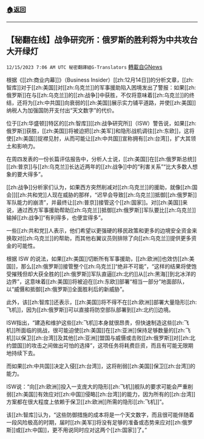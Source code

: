 ###  [:house:返回](README.md)
---


## 【秘翻在线】战争研究所：俄罗斯的胜利将为中共攻台大开绿灯
`12/15/2023 7:06 AM UTC 秘密翻譯組G-Translators` [轉載自GNews](https://gnews.org/articles/2111508)

根据《[[zh:商业内幕]]》（Business Insider）[[zh:12月14日]]的分析文章，[[zh:智库]]对于[[zh:美国]]对[[zh:乌克兰]]的军事援助陷入困境发出了警报：如果[[zh:俄罗斯]]在与[[zh:乌克兰]]的[[zh:战争]]中获胜，不仅将意味着[[zh:乌克兰]]的终结，还将为[[zh:中共国]]向衰弱的[[zh:美国]]展示实力铺平道路，并使[[zh:美国]]纳税人为加强国防开支付出“天文数字”的代价。

位于[[zh:华盛顿]]特区的[[zh:智库]][[zh:战争研究所]]（ISW）警告说，如果[[zh:俄罗斯]]获胜，[[zh:美国]]将被迫把[[zh:美军]]和隐形战机调往[[zh:东欧]]，这将使[[zh:美国]]捉襟见肘，从而可能让[[zh:中共国]]宣称拥有[[zh:台湾]]，扩大其领土和影响力。

在周四发表的一份长篇评估报告中，分析人士说，[[zh:美国]]在[[zh:俄罗斯总统]][[zh:普京]]与[[zh:乌克兰]]长达近两年的[[zh:战争]]中的“利害关系”“比大多数人想象的要大得多”。

[[zh:战争]]分析家们认为，如果西方突然削减对[[zh:乌克兰]]的援助，就像[[zh:国会]][[zh:共和党]]人现在威胁的那样，“迟早会导致[[zh:乌克兰]]抵御[[zh:俄罗斯]]军队能力的崩溃”，并最终让[[zh:普京]]接管这个[[zh:国家]]。对[[zh:美国]]来说，通过西方军事援助帮助[[zh:乌克兰]]抵御[[zh:俄罗斯]]军队要比[[zh:乌克兰]]输掉[[zh:战争]]“有利得多，也便宜得多”。

一些[[zh:共和党]]人表示，他们希望以更强硬的移民政策和更多的边境安全资金来换取对[[zh:乌克兰]]的帮助，而其他右翼议员则排除了向[[zh:乌克兰]]提供更多资金的可能性。

根据 ISW 的说法，如果[[zh:美国]]切断所有军事援助，[[zh:欧洲]]也效仿[[zh:美国]]，那么[[zh:俄罗斯]]接管整个[[zh:乌克兰]]“绝非不可能”，“这样的结果将使饱受摧残但却大获全胜的[[zh:俄罗斯]]军队直逼[[zh:北约]]从[[zh:黑海]]到北冰洋的边界”，这意味着[[zh:美国]]将被迫在[[zh:东欧]]部署“相当一部分”地面部队，以“威慑和抵御[[zh:俄罗斯]]全面胜利后的新威胁”。

此外，该[[zh:智库]]还表示，[[zh:美国]]将不得不在[[zh:欧洲]]部署大量隐形[[zh:飞机]]，因为[[zh:俄罗斯]]可以直接将防空部队部署到[[zh:北约]]边境。

ISW指出，“建造和维护这些[[zh:飞机]]本身就很昂贵，但快速制造这些[[zh:飞机]]所面临的挑战，很可能迫使[[zh:美国]]在[[zh:亚洲]]保持足够数量的[[zh:飞机]]以保卫[[zh:台湾]]及其他[[zh:亚洲]]盟国与威慑或击败[[zh:俄罗斯]]对[[zh:北约盟国]]的攻击之间做出可怕的选择”，这项任务将耗费巨资，而且有可能无限期地持续下去。

而如果[[zh:中共国]]决定入侵[[zh:台湾]]，这将削弱[[zh:美国]]保卫[[zh:台湾]]的能力。

ISW说：“向[[zh:欧洲]]投入一支庞大的隐形[[zh:飞机]]舰队的要求可能会严重削弱[[zh:美国]]有效应对[[zh:中国]]侵略[[zh:台湾]]的能力，因为所有的[[zh:台湾]]方案都在很大程度上依赖于保卫[[zh:欧洲]]所需的隐形[[zh:飞机]]”。

该[[zh:智库]]认为，“这些防御措施的成本将是一个天文数字，而且很可能伴随着一段风险极高的时期，届时[[zh:美军]]将没有足够的准备或态势来应对[[zh:俄罗斯]]或[[zh:中国]]，更不用说同时应对这两个[[zh:国家]]了。”
